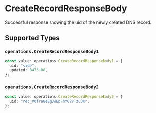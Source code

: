 # CreateRecordResponseBody

Successful response showing the uid of the newly created DNS record.


## Supported Types

### `operations.CreateRecordResponseBody1`

```typescript
const value: operations.CreateRecordResponseBody1 = {
  uid: "<id>",
  updated: 8473.08,
};
```

### `operations.CreateRecordResponseBody2`

```typescript
const value: operations.CreateRecordResponseBody2 = {
  uid: "rec_V0fra8eEgQwEpFhYG2vTzC3K",
};
```

